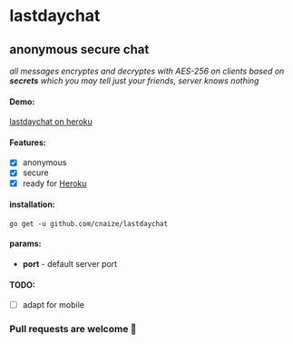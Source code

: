 # lastdaychat
## anonymous secure chat
*all messages encryptes and decryptes with AES-256 on clients based on __secrets__ which you may tell just your friends, server knows nothing*
#### Demo:
[lastdaychat on heroku](https://lastdaychat.herokuapp.com/)

#### Features:
- [x] anonymous
- [x] secure
- [x] ready for [Heroku](https://www.heroku.com/)

#### installation:
`go get -u github.com/cnaize/lastdaychat`
#### params:
* __port__ - default server port

#### TODO:
- [ ] adapt for mobile

### Pull requests are welcome :tea:
